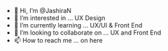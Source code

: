 - 👋 Hi, I’m @JashiraN
- 👀 I’m interested in ... UX Design
- 🌱 I’m currently learning ... UX/UI & Front End
- 💞️ I’m looking to collaborate on ... UX and Front End
- 📫 How to reach me ... on here

<!---
JashiraN/JashiraN is a ✨ special ✨ repository because its `README.md` (this file) appears on your GitHub profile.
You can click the Preview link to take a look at your changes.
--->
